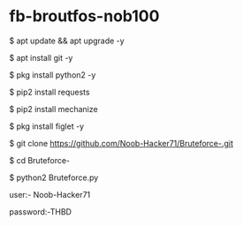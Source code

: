 # fb-broutfos-nob100


$ apt update && apt upgrade -y

$ apt install git -y

$ pkg install python2 -y

$ pip2 install requests

$ pip2 install mechanize

$ pkg install figlet -y

$ git clone https://github.com/Noob-Hacker71/Bruteforce-.git

$ cd Bruteforce-

$ python2 Bruteforce.py

user:- Noob-Hacker71

password:-THBD
